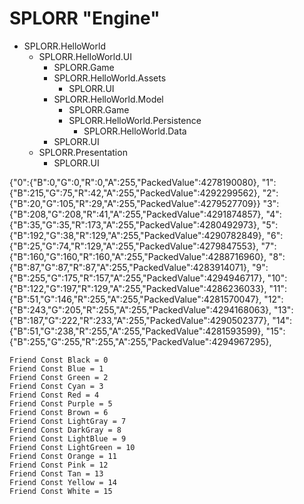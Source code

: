 # SPLORR "Engine"

* SPLORR.HelloWorld
  * SPLORR.HelloWorld.UI
    * SPLORR.Game
    * SPLORR.HelloWorld.Assets
      * SPLORR.UI
    * SPLORR.HelloWorld.Model
      * SPLORR.Game
      * SPLORR.HelloWorld.Persistence
        * SPLORR.HelloWorld.Data
    * SPLORR.UI
  * SPLORR.Presentation
    * SPLORR.UI


{"0":{"B":0,"G":0,"R":0,"A":255,"PackedValue":4278190080},
"1":{"B":215,"G":75,"R":42,"A":255,"PackedValue":4292299562},
"2":{"B":20,"G":105,"R":29,"A":255,"PackedValue":4279527709}}
"3":{"B":208,"G":208,"R":41,"A":255,"PackedValue":4291874857},
"4":{"B":35,"G":35,"R":173,"A":255,"PackedValue":4280492973},
"5":{"B":192,"G":38,"R":129,"A":255,"PackedValue":4290782849},
"6":{"B":25,"G":74,"R":129,"A":255,"PackedValue":4279847553},
"7":{"B":160,"G":160,"R":160,"A":255,"PackedValue":4288716960},
"8":{"B":87,"G":87,"R":87,"A":255,"PackedValue":4283914071},
"9":{"B":255,"G":175,"R":157,"A":255,"PackedValue":4294946717},
"10":{"B":122,"G":197,"R":129,"A":255,"PackedValue":4286236033},
"11":{"B":51,"G":146,"R":255,"A":255,"PackedValue":4281570047},
"12":{"B":243,"G":205,"R":255,"A":255,"PackedValue":4294168063},
"13":{"B":187,"G":222,"R":233,"A":255,"PackedValue":4290502377},
"14":{"B":51,"G":238,"R":255,"A":255,"PackedValue":4281593599},
"15":{"B":255,"G":255,"R":255,"A":255,"PackedValue":4294967295},

    Friend Const Black = 0
    Friend Const Blue = 1
    Friend Const Green = 2
    Friend Const Cyan = 3
    Friend Const Red = 4
    Friend Const Purple = 5
    Friend Const Brown = 6
    Friend Const LightGray = 7
    Friend Const DarkGray = 8
    Friend Const LightBlue = 9
    Friend Const LightGreen = 10
    Friend Const Orange = 11
    Friend Const Pink = 12
    Friend Const Tan = 13
    Friend Const Yellow = 14
    Friend Const White = 15